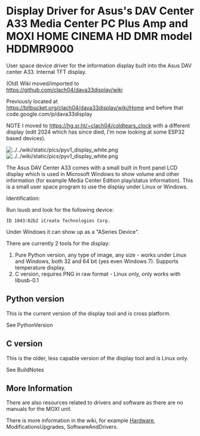 # Display Driver for Asus's DAV Center A33 Media Center PC Plus Amp and MOXI HOME CINEMA HD DMR model HDDMR9000

User space device driver for the information display built into the Asus DAV center A33. Internal TFT display.

(Old) Wiki moved/imported to https://github.com/clach04/dava33display/wiki

Previously located at https://bitbucket.org/clach04/dava33display/wiki/Home and before that code.google.com/p/dava33display

NOTE I moved to https://hg.sr.ht/~clach04/coldtears_clock with a different display (edit 2024 which has since died, I'm now looking at some ESP32 based devices).


![../../wiki/static/pics/pyv1_display_white.png](../../wiki/static/pics/pyv1_display_white.png)
![../../wiki/static/pics/pyv1_display_white.png](../../wiki/static/pics/pyv1_display_white.png)

The Asus DAV Center A33 comes with a small built in front panel LCD display which is used in Microsoft Windows to show volume and other information (for example Media Center Edition play/status information). This is a small user space program to use the display under Linux or Windows.

Identification:

Run lsusb and look for the following device:
```
ID 1043:82b2 iCreate Technologies Corp.
```

Under Windows it can show up as a "ASeries Device".

There are currently 2 tools for the display:

  1. Pure Python version, any type of image, any size - works under Linux and Windows, both 32 and 64 bit (yes even Windows 7). Supports temperature display.
  1. C version, requires PNG in raw format - Linux only, only works with libusb-0.1


## Python version

This is the current version of the display tool and is cross platform.

See PythonVersion


## C version

This is the older, less capable version of the display tool and is Linux only.

See BuildNotes


## More Information

There are also resources related to drivers and software as there are no manuals for the MOXI unit.

There is more information in the wiki, for example [Hardware](Hardware.md), ModificationsUpgrades, SoftwareAndDrivers.
